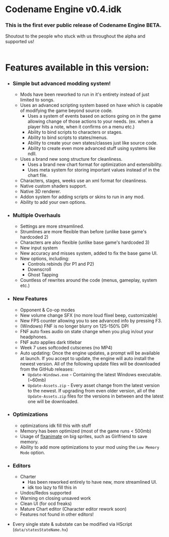 # Codename Engine v0.4.idk

### This is the first ever public release of Codename Engine **BETA**.
Shoutout to the people who stuck with us throughout the alpha and supported us! \
<br />

# Features available in this version:
- ### Simple but advanced modding system!
	- Mods have been reworked to run in it's entirety instead of just limited to songs.
	- Uses an advanced scripting system based on haxe which is capable of modifying the game beyond source code.
		- Uses a system of events based on actions going on in the game allowing change of those actions to your needs. (ex. when a player hits a note, when it confirms on a menu etc.)
		- Ability to bind scripts to characters or stages.
		- Ability to bind scripts to states/menus.
		- Ability to create your own states/classes just like source code.
		- Ability to create even more advanced stuff using systems like ndll.
	- Uses a brand new song structure for cleanliness.
		- Uses a brand new chart format for optimization and extensibility.
		- Uses meta system for storing important values instead of in the chart file.
	- Characters, stages, weeks use an xml format for cleanliness.
	- Native custom shaders support.
	- Native 3D renderer.
	- Addon system for adding scripts or skins to run in any mod.
	- Ability to add your own options.
- ### Multiple Overhauls
	- Settings are more streamlined.
	- Strumlines are more flexible than before (unlike base game's hardcoded 2)
	- Characters are also flexible (unlike base game's hardcoded 3)
	- New input system
	- New accuracy and misses system, added to fix the base game UI.
	- New options, including:
	    - Controls rebinds (for P1 and P2)
	    - Downscroll
	    - Ghost Tapping
	- Countless of rewrites around the code (menus, gameplay, system etc.)
- ### New Features
	- Opponent & Co-op modes
	- New volume change SFX (no more loud flixel beep, customizable)
	- New FPS counter allowing you to see advanced info by pressing F3.
	- (Windows) FNF is no longer blurry on 125-150% DPI
    - FNF auto fixes audio on state change when you plug in/out your headphones.
    - FNF auto applies dark titlebar
	- Week 7 uses softcoded cutscenes (no MP4)
	- Auto updating: Once the engine updates, a prompt will be available at launch. If you accept to update, the engine will auto install the newest version. All of the following update files will be downloaded from the GitHub releases:
    	- `Update-Windows.exe` - Containing the latest Windows executable. (~60mb)
    	- `Update-Assets.zip` - Every asset change from the latest version to the 	newest. If upgrading from even older version, all of the `Update-Assets.zip` 	files for the versions in between and the latest one will be downloaded.
- ### Optimizations
	- optimizations idk fill this with stuff
	- Memory has been optimized (most of the game runs < 500mb)
    - Usage of [flxanimate](https://github.com/Dot-Stuff/flxanimate) on big sprites, such as Girlfriend to save memory.
    - Ability to add more optimizations to your mod using the `Low Memory Mode` option.

- ### Editors
	- Charter
		- Has been reworked entirely to have new, more streamlined UI.
		- idk too lazy to fill this in
	- Undos/Redos supported 
	- Warning on closing unsaved work
	- Clean UI (for ocd freaks)
	- Mature Chart editor (Character editor rework soon)
	- Features not found in other editors!
- Every single state & substate can be modified via HScript (`data/statesStateName.hx`)